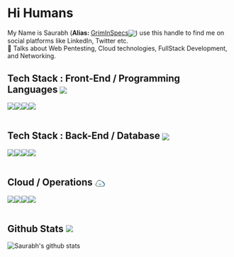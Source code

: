 # Hi Humans


My Name is Saurabh (<b>Alias: </b> <a href="https://bio.link/griminspecs">GrimInSpecs</a><img src = "https://static.wikia.nocookie.net/flyordieio/images/5/55/Grim-reaper-GIF.gif/revision/latest?cb=20220105130844" width = 5% align = "center">) use this handle to find me on social platforms like LinkedIn, Twitter etc.
<br>💬 Talks about Web Pentesting, Cloud technologies, FullStack Development, and Networking.
<br>

<h2> Tech Stack : Front-End / Programming Languages <img src = "https://media2.giphy.com/media/QssGEmpkyEOhBCb7e1/giphy.gif?cid=ecf05e47a0n3gi1bfqntqmob8g9aid1oyj2wr3ds3mg700bl&rid=giphy.gif" width = 4% align = "center"> </h2>
<div style="display:flex">
  <img  src ='https://img.shields.io/badge/Python-ED8F22?style=for-the-badge&logo=python&logoColor=white'>
  <img  src ='https://img.shields.io/badge/C%2B%2B-00599C?style=for-the-badge&logo=c%2B%2B&logoColor=white'>
  <img  src ='https://img.shields.io/badge/Vanilla JS-323330?style=for-the-badge&logo=javascript&logoColor=F7DF1E'>
  <img  src ='https://img.shields.io/badge/React JS-20232A?style=for-the-badge&logo=react&logoColor=61DAFB'>
  
 </div>
 
 
 
  <br>
<h2>Tech Stack : Back-End / Database  <img src = "https://www.successsensation.com/wp-content/uploads/2021/02/b1.3.gif" width = 5% align = "center"> </h2>
<div style="display:flex">
  
  <img  src ='https://img.shields.io/badge/Django-4EA94B?style=for-the-badge&logo=django&logoColor=white'>
  <img  src ='https://img.shields.io/badge/MySQL DB-404D59?style=for-the-badge&logo=mysql&logoColor=white'>
  <img  src ='https://img.shields.io/badge/Mongo DB-4EA94B?style=for-the-badge&logo=mongodb&logoColor=white'>
  <img  src ='https://img.shields.io/badge/Postman-ED7722?style=for-the-badge&logo=postman&logoColor=white'>
  
 </div>
 
 
 
 
  <br>
<h2> Cloud / Operations <img src = "ezgif.com-gif-maker (4).gif" width = 5% align = "center"> </h2>
<div style="display:flex">
  
  <img src ='https://img.shields.io/badge/Azure cloud-0089D6?style=for-the-badge&logo=microsoft-azure&logoColor=white'>
  <img src ='https://img.shields.io/badge/Google cloud-ED7755?style=for-the-badge&logo=google-cloud&logoColor=white'>  
  <img src ='https://img.shields.io/badge/Git-white?style=for-the-badge&logo=git&logoColor=F87156'>
  <img src ='https://img.shields.io/badge/Docker-1572B6?style=for-the-badge&logo=docker&logoColor=white'>
 </div>
 
  <br>

 

 <h2>Github Stats <img src="https://aoenexus.com/assets/loader.gif" width= 2% ></h2>
 
![Saurabh's github stats](https://github-readme-stats.vercel.app/api?username=griminspecs&theme=dark) 

